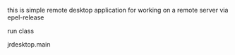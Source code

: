 
this is simple remote desktop 
application for working 
on a remote server via epel-release 


run class

jrdesktop.main